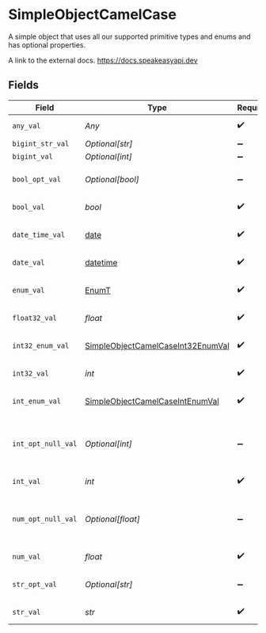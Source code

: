 # SimpleObjectCamelCase

A simple object that uses all our supported primitive types and enums and has optional properties.

A link to the external docs.
<https://docs.speakeasyapi.dev>


## Fields

| Field                                                                                         | Type                                                                                          | Required                                                                                      | Description                                                                                   | Example                                                                                       |
| --------------------------------------------------------------------------------------------- | --------------------------------------------------------------------------------------------- | --------------------------------------------------------------------------------------------- | --------------------------------------------------------------------------------------------- | --------------------------------------------------------------------------------------------- |
| `any_val`                                                                                     | *Any*                                                                                         | :heavy_check_mark:                                                                            | An any property.                                                                              |                                                                                               |
| `bigint_str_val`                                                                              | *Optional[str]*                                                                               | :heavy_minus_sign:                                                                            | N/A                                                                                           |                                                                                               |
| `bigint_val`                                                                                  | *Optional[int]*                                                                               | :heavy_minus_sign:                                                                            | N/A                                                                                           |                                                                                               |
| `bool_opt_val`                                                                                | *Optional[bool]*                                                                              | :heavy_minus_sign:                                                                            | An optional boolean property.                                                                 | true                                                                                          |
| `bool_val`                                                                                    | *bool*                                                                                        | :heavy_check_mark:                                                                            | A boolean property.                                                                           | true                                                                                          |
| `date_time_val`                                                                               | [date](https://docs.python.org/3/library/datetime.html#date-objects)                          | :heavy_check_mark:                                                                            | A date-time property.                                                                         | 2020-01-01T00:00:00Z                                                                          |
| `date_val`                                                                                    | [datetime](https://docs.python.org/3/library/datetime.html#datetime-objects)                  | :heavy_check_mark:                                                                            | A date property.                                                                              | 2020-01-01                                                                                    |
| `enum_val`                                                                                    | [EnumT](../../models/shared/enumt.md)                                                         | :heavy_check_mark:                                                                            | An string based enum                                                                          | two                                                                                           |
| `float32_val`                                                                                 | *float*                                                                                       | :heavy_check_mark:                                                                            | A float32 property.                                                                           | 2.2222222                                                                                     |
| `int32_enum_val`                                                                              | [SimpleObjectCamelCaseInt32EnumVal](../../models/shared/simpleobjectcamelcaseint32enumval.md) | :heavy_check_mark:                                                                            | An int32 enum property.                                                                       | 69                                                                                            |
| `int32_val`                                                                                   | *int*                                                                                         | :heavy_check_mark:                                                                            | An int32 property.                                                                            | 1                                                                                             |
| `int_enum_val`                                                                                | [SimpleObjectCamelCaseIntEnumVal](../../models/shared/simpleobjectcamelcaseintenumval.md)     | :heavy_check_mark:                                                                            | An integer enum property.                                                                     | 3                                                                                             |
| `int_opt_null_val`                                                                            | *Optional[int]*                                                                               | :heavy_minus_sign:                                                                            | An optional integer property will be null for tests.                                          | 999999                                                                                        |
| `int_val`                                                                                     | *int*                                                                                         | :heavy_check_mark:                                                                            | An integer property.                                                                          | 999999                                                                                        |
| `num_opt_null_val`                                                                            | *Optional[float]*                                                                             | :heavy_minus_sign:                                                                            | An optional number property will be null for tests.                                           | 1.1                                                                                           |
| `num_val`                                                                                     | *float*                                                                                       | :heavy_check_mark:                                                                            | A number property.                                                                            | 1.1                                                                                           |
| `str_opt_val`                                                                                 | *Optional[str]*                                                                               | :heavy_minus_sign:                                                                            | An optional string property.                                                                  | optional example                                                                              |
| `str_val`                                                                                     | *str*                                                                                         | :heavy_check_mark:                                                                            | A string property.                                                                            | example                                                                                       |